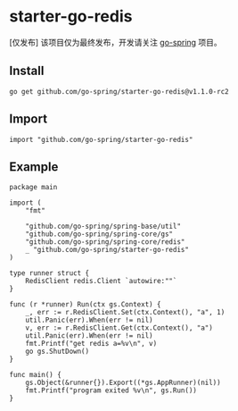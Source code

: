 # starter-go-redis

[仅发布] 该项目仅为最终发布，开发请关注 [go-spring](https://github.com/go-spring/go-spring) 项目。

## Install

```
go get github.com/go-spring/starter-go-redis@v1.1.0-rc2 
```

## Import

```
import "github.com/go-spring/starter-go-redis"
```

## Example

```
package main

import (
	"fmt"

	"github.com/go-spring/spring-base/util"
	"github.com/go-spring/spring-core/gs"
	"github.com/go-spring/spring-core/redis"
	_ "github.com/go-spring/starter-go-redis"
)

type runner struct {
	RedisClient redis.Client `autowire:""`
}

func (r *runner) Run(ctx gs.Context) {
	_, err := r.RedisClient.Set(ctx.Context(), "a", 1)
	util.Panic(err).When(err != nil)
	v, err := r.RedisClient.Get(ctx.Context(), "a")
	util.Panic(err).When(err != nil)
	fmt.Printf("get redis a=%v\n", v)
	go gs.ShutDown()
}

func main() {
	gs.Object(&runner{}).Export((*gs.AppRunner)(nil))
	fmt.Printf("program exited %v\n", gs.Run())
}
```